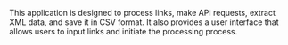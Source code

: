 This application is designed to process links, make API requests, extract XML data, and save it in CSV format. It also provides a user interface that allows users to input links and initiate the processing process.
